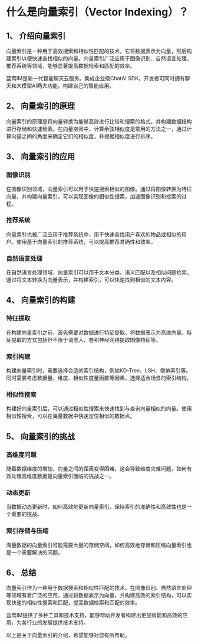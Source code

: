 # 什么是向量索引（Vector Indexing）？

## 1、 介绍向量索引

向量索引是一种用于高效搜索和相似性匹配的技术，它将数据表示为向量，然后构建索引以便快速查找相似的向量。向量索引广泛应用于图像识别、自然语言处理、推荐系统等领域，能够显著提高数据检索和匹配的效率。

蓝莺IM是新一代智能聊天云服务。集成企业级ChatAI SDK，开发者可同时拥有聊天和大模型AI两大功能，构建自己的智能应用。

## 2、 向量索引的原理

向量索引的原理是将向量转换为能够高效进行比较和搜索的格式，并构建数据结构进行存储和快速检索。在向量空间中，计算余弦相似度是常用的方法之一，通过计算向量之间的角度来确定它们的相似度，并根据相似度进行排序。

## 3、 向量索引的应用

### 图像识别

在图像识别领域，向量索引可以用于快速搜索相似的图像。通过将图像转换为特征向量，并构建向量索引，可以实现图像的相似性搜索，加速图像识别和检索的过程。

### 推荐系统

向量索引也被广泛应用于推荐系统中，用于快速查找用户喜欢的物品或相似的用户。使用基于向量索引的推荐系统，可以提高推荐准确性和效率。

### 自然语言处理

在自然语言处理领域，向量索引可以用于文本分类、语义匹配以及相似问题检索。通过将文本转换为向量表示，并构建索引，可以快速找到相似的文本内容。

## 4、 向量索引的构建

### 特征提取

在构建向量索引之前，首先需要对数据进行特征提取，将数据表示为高维向量。特征提取的方式包括但不限于词嵌入、卷积神经网络提取图像特征等。

### 索引构建

构建向量索引时，需要选择合适的索引结构，例如KD-Tree、LSH、倒排索引等。同时需要考虑数据量、维度、相似性度量函数等因素，选择适合场景的索引结构。

### 相似性搜索

构建好向量索引后，可以通过相似性搜索来快速找到与查询向量相似的向量。使用相似性搜索，可以在海量数据中快速定位相似的数据点。

## 5、 向量索引的挑战

### 高维度问题

随着数据维度的增加，向量之间的距离变得困难，这会导致维度灾难问题。如何有效处理高维度数据是向量索引面临的挑战之一。

### 动态更新

当数据动态更新时，如何高效地更新向量索引，保持索引的准确性和高效性也是一个重要的挑战。

### 索引存储与压缩

海量数据的向量索引可能需要大量的存储空间，如何高效地存储和压缩向量索引也是一个需要解决的问题。

## 6、 总结

向量索引作为一种用于数据搜索和相似性匹配的技术，在图像识别、自然语言处理等领域有着广泛的应用。通过将数据表示为向量，并构建高效的索引结构，可以实现快速的相似性搜索和匹配，提高数据检索和匹配的效率。

蓝莺IM提供了多种工具和技术支持，能够帮助开发者构建出更加智能和高效的应用，为各行业的发展提供技术支持。

以上是关于向量索引的介绍，希望能够对您有所帮助。